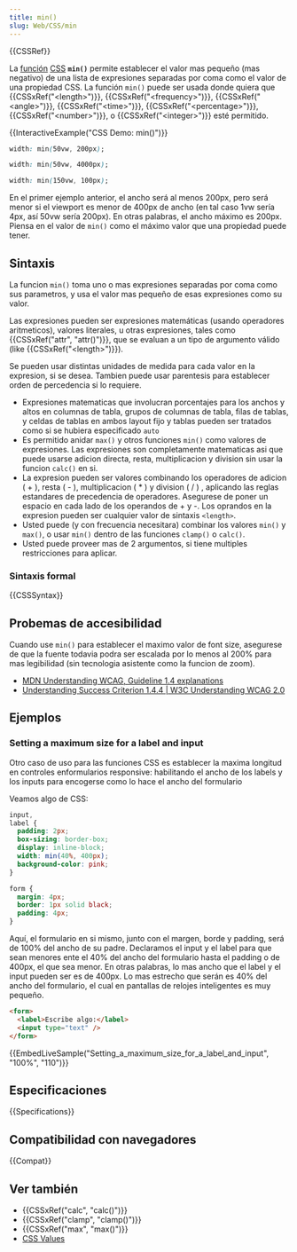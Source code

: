 ```yaml
---
title: min()
slug: Web/CSS/min
---
```


{{CSSRef}}

La [función](/es/docs/Web/CSS/CSS_Functions) [CSS](/es/docs/Web/CSS) **`min()`** permite establecer el valor mas pequeño (mas negativo) de una lista de expresiones separadas por coma como el valor de una propiedad CSS. La función `min()` puede ser usada donde quiera que {{CSSxRef("&lt;length&gt;")}}, {{CSSxRef("&lt;frequency&gt;")}}, {{CSSxRef("&lt;angle&gt;")}}, {{CSSxRef("&lt;time&gt;")}}, {{CSSxRef("&lt;percentage&gt;")}}, {{CSSxRef("&lt;number&gt;")}}, o {{CSSxRef("&lt;integer&gt;")}} esté permitido.

{{InteractiveExample("CSS Demo: min()")}}

```css interactive-example-choice
width: min(50vw, 200px);
```

```css interactive-example-choice
width: min(50vw, 4000px);
```

```css interactive-example-choice
width: min(150vw, 100px);
```

En el primer ejemplo anterior, el ancho será al menos 200px, pero será menor si el viewport es menor de 400px de ancho (en tal caso 1vw sería 4px, así 50vw sería 200px). En otras palabras, el ancho máximo es 200px. Piensa en el valor de `min()` como el máximo valor que una propiedad puede tener.

## Sintaxis

La funcion `min()` toma uno o mas expresiones separadas por coma como sus parametros, y usa el valor mas pequeño de esas expresiones como su valor.

Las expresiones pueden ser expresiones matemáticas (usando operadores aritmeticos), valores literales, u otras expresiones, tales como {{CSSxRef("attr", "attr()")}}, que se evaluan a un tipo de argumento válido (like {{CSSxRef("&lt;length&gt;")}}).

Se pueden usar distintas unidades de medida para cada valor en la expresion, si se desea. Tambien puede usar parentesis para establecer orden de percedencia si lo requiere.

- Expresiones matematicas que involucran porcentajes para los anchos y altos en columnas de tabla, grupos de columnas de tabla, filas de tablas, y celdas de tablas en ambos layout fijo y tablas pueden ser tratados como si se hubiera especificado `auto`
- Es permitido anidar `max()` y otros funciones `min()` como valores de expresiones. Las expresiones son completamente matematicas asi que puede usarse adicion directa, resta, multiplicacion y division sin usar la funcion `calc()` en si.
- La expresion pueden ser valores combinando los operadores de adicion ( + ), resta ( - ), multiplicacion ( \* ) y division ( / ) , aplicando las reglas estandares de precedencia de operadores. Asegurese de poner un espacio en cada lado de los operandos de + y -. Los oprandos en la expresion pueden ser cualquier valor de sintaxis `<length>`.
- Usted puede (y con frecuencia necesitara) combinar los valores `min()` y `max()`, o usar `min()` dentro de las funciones `clamp()` o `calc()`.
- Usted puede proveer mas de 2 argumentos, si tiene multiples restricciones para aplicar.

### Sintaxis formal

{{CSSSyntax}}

## Probemas de accesibilidad

Cuando use `min()` para establecer el maximo valor de font size, asegurese de que la fuente todavia podra ser escalada por lo menos al 200% para mas legibilidad (sin tecnologia asistente como la funcion de zoom).

- [MDN Understanding WCAG, Guideline 1.4 explanations](/es/docs/Web/Accessibility/Understanding_WCAG/Perceivable#guideline_1.4_make_it_easier_for_users_to_see_and_hear_content_including_separating_foreground_from_background)
- [Understanding Success Criterion 1.4.4 | W3C Understanding WCAG 2.0](https://www.w3.org/TR/UNDERSTANDING-WCAG20/visual-audio-contrast-scale.html)

## Ejemplos

### Setting a maximum size for a label and input

Otro caso de uso para las funciones CSS es establecer la maxima longitud en controles enformularios responsive: habilitando el ancho de los labels y los inputs para encogerse como lo hace el ancho del formulario

Veamos algo de CSS:

```css
input,
label {
  padding: 2px;
  box-sizing: border-box;
  display: inline-block;
  width: min(40%, 400px);
  background-color: pink;
}

form {
  margin: 4px;
  border: 1px solid black;
  padding: 4px;
}
```

Aquí, el formulario en si mismo, junto con el margen, borde y padding, será de 100% del ancho de su padre. Declaramos el input y el label para que sean menores ente el 40% del ancho del formulario hasta el padding o de 400px, el que sea menor. En otras palabras, lo mas ancho que el label y el input pueden ser es de 400px. Lo mas estrecho que serán es 40% del ancho del formulario, el cual en pantallas de relojes inteligentes es muy pequeño.

```html
<form>
  <label>Escribe algo:</label>
  <input type="text" />
</form>
```

{{EmbedLiveSample("Setting_a_maximum_size_for_a_label_and_input", "100%", "110")}}

## Especificaciones

{{Specifications}}

## Compatibilidad con navegadores

{{Compat}}

## Ver también

- {{CSSxRef("calc", "calc()")}}
- {{CSSxRef("clamp", "clamp()")}}
- {{CSSxRef("max", "max()")}}
- [CSS Values](/es/docs/Learn/CSS/Building_blocks/Values_and_units)
